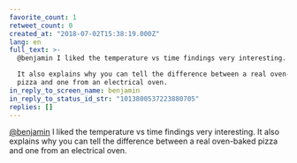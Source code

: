 ```yaml
---
favorite_count: 1
retweet_count: 0
created_at: "2018-07-02T15:38:19.000Z"
lang: en
full_text: >-
  @benjamin I liked the temperature vs time findings very interesting.

  It also explains why you can tell the difference between a real oven-baked
  pizza and one from an electrical oven.
in_reply_to_screen_name: benjamin
in_reply_to_status_id_str: "1013800537223880705"
replies: []
---
```


[@benjamin](https://twitter.com/benjamin) I liked the temperature vs time
findings very interesting. It also explains why you can tell the difference
between a real oven-baked pizza and one from an electrical oven.
